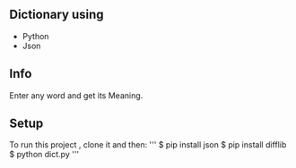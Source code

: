 ## Dictionary using
* Python
* Json

## Info
Enter any word and get its Meaning.

## Setup
To run this project , clone it and then:
'''
$ pip install json
$ pip install difflib
$ python dict.py
'''
